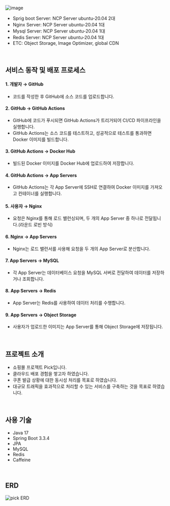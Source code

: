 ![image](https://github.com/user-attachments/assets/99e4300d-c1b4-477f-9627-ec1d98564ea9)

- Sprig boot Server: NCP Server ubuntu-20.04 2대
- Nginx Server: NCP Server ubuntu-20.04 1대
- Mysql Server: NCP Server ubuntu-20.04 1대
- Redis Server: NCP Server ubuntu-20.04 1대
- ETC: Object Storage, Image Optimizer, global CDN
<br/>

## 서비스 동작 및 배포 프로세스
#### 1. 개발자 → GitHub
-	코드를 작성한 후 GitHub에 소스 코드를 업로드합니다.
#### 2. GitHub → GitHub Actions
-	GitHub에 코드가 푸시되면 GitHub Actions가 트리거되어 CI/CD 파이프라인을 실행합니다.
-	GitHub Actions는 소스 코드를 테스트하고, 성공적으로 테스트를 통과하면 Docker 이미지를 빌드합니다.
#### 3. GitHub Actions → Docker Hub
-	빌드된 Docker 이미지를 Docker Hub에 업로드하여 저장합니다.
#### 4. GitHub Actions → App Servers
-	GitHub Actions는 각 App Server에 SSH로 연결하여 Docker 이미지를 가져오고 컨테이너를 실행합니다.
#### 5. 사용자 → Nginx
-	요청은 Nginx를 통해 로드 밸런싱되며, 두 개의 App Server 중 하나로 전달됩니다.(라운드 로빈 방식)
#### 6. Nginx → App Servers
-	Nginx는 로드 밸런서를 사용해 요청을 두 개의 App Server로 분산합니다.
#### 7. App Servers → MySQL
-	각 App Server는 데이터베이스 요청을 MySQL 서버로 전달하여 데이터를 저장하거나 조회합니다.
#### 8. App Servers → Redis
-	App Server는 Redis를 사용하여 데이터 처리를 수행합니다.
#### 9. App Servers → Object Storage
-	사용자가 업로드한 이미지는 App Server를 통해 Object Storage에 저장됩니다.
<br/>

## 프로젝트 소개
- 쇼핑몰 프로젝트 Pick입니다.
- 클라우드 배포 경험을 쌓고자 하였습니다.
- 쿠폰 발급 상황에 대한 동시성 처리를 목표로 하였습니다.
- 대규모 트래픽을 효과적으로 처리할 수 있는 서비스를 구축하는 것을 목표로 하였습니다.
<br/>

## 사용 기술
- Java 17
- Spring Boot 3.3.4
- JPA
- MySQL
- Redis
- Caffeine
<br/>

## ERD
![pick ERD](https://github.com/user-attachments/assets/51b89141-e5ff-49e6-b071-6c2151fd84de)
